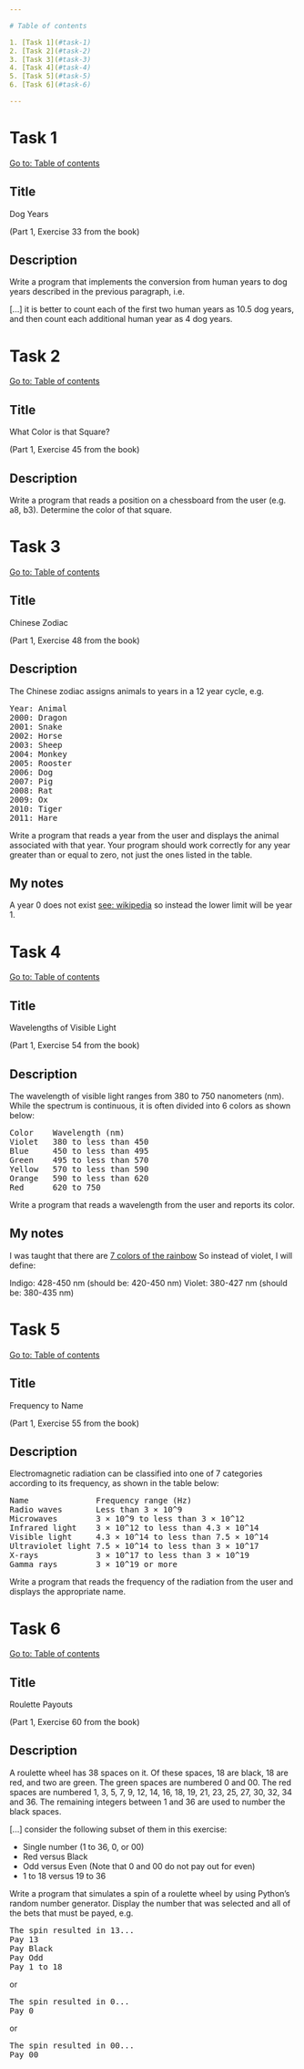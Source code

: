 ```yaml
---

# Table of contents

1. [Task 1](#task-1)
2. [Task 2](#task-2)
3. [Task 3](#task-3)
4. [Task 4](#task-4)
5. [Task 5](#task-5)
6. [Task 6](#task-6)

---
```


# Task 1

[Go to: Table of contents](#table-of-contents)

## Title

Dog Years

(Part 1, Exercise 33 from the book)

## Description

Write a program that implements the conversion from human years to dog years described in the previous paragraph, i.e.

[...] it is better to count each of the first two human years as 10.5 dog years, and then count each additional human year as 4 dog years.


# Task 2

[Go to: Table of contents](#table-of-contents)

## Title

What Color is that Square?

(Part 1, Exercise 45 from the book)

## Description

Write a program that reads a position on a chessboard from the user (e.g. a8, b3). Determine the color of that square.

# Task 3

[Go to: Table of contents](#table-of-contents)

## Title

Chinese Zodiac

(Part 1, Exercise 48 from the book)

## Description

The Chinese zodiac assigns animals to years in a 12 year cycle, e.g.

<pre>
Year: Animal
2000: Dragon
2001: Snake
2002: Horse
2003: Sheep
2004: Monkey
2005: Rooster
2006: Dog
2007: Pig
2008: Rat
2009: Ox
2010: Tiger
2011: Hare
</pre>

Write a program that reads a year from the user and displays the animal associated with that year. Your program should work correctly for any year greater than or equal to zero, not just the ones listed in the table.

## My notes

A year 0 does not exist [see: wikipedia](https://en.wikipedia.org/wiki/Year_zero) so instead the lower limit will be year 1.

# Task 4

[Go to: Table of contents](#table-of-contents)

## Title

Wavelengths of Visible Light

(Part 1, Exercise 54 from the book)

## Description

The wavelength of visible light ranges from 380 to 750 nanometers (nm). While the spectrum is continuous, it is often divided into 6 colors as shown below:

<pre>
Color    Wavelength (nm)
Violet   380 to less than 450
Blue     450 to less than 495
Green    495 to less than 570
Yellow   570 to less than 590
Orange   590 to less than 620
Red      620 to 750
</pre>

Write a program that reads a wavelength from the user and reports its color.

## My notes

I was taught that there are [7 colors of the rainbow](https://en.wikipedia.org/wiki/ROYGBIV)
So instead of violet, I will define:

Indigo: 428-450 nm (should be: 420-450 nm)
Violet: 380-427 nm (should be: 380-435 nm)

# Task 5

[Go to: Table of contents](#table-of-contents)

## Title

Frequency to Name

(Part 1, Exercise 55 from the book)

## Description

Electromagnetic radiation can be classified into one of 7 categories according to its frequency, as shown in the table below:

<pre>
Name              Frequency range (Hz)
Radio waves       Less than 3 × 10^9
Microwaves        3 × 10^9 to less than 3 × 10^12
Infrared light    3 × 10^12 to less than 4.3 × 10^14
Visible light     4.3 × 10^14 to less than 7.5 × 10^14
Ultraviolet light 7.5 × 10^14 to less than 3 × 10^17
X-rays            3 × 10^17 to less than 3 × 10^19
Gamma rays        3 × 10^19 or more
</pre>

Write a program that reads the frequency of the radiation from the user and displays the appropriate name.

# Task 6

[Go to: Table of contents](#table-of-contents)

## Title

Roulette Payouts

(Part 1, Exercise 60 from the book)

## Description

A roulette wheel has 38 spaces on it. Of these spaces, 18 are black, 18 are red, and two are green. The green spaces are numbered 0 and 00. The red spaces are numbered 1, 3, 5, 7, 9, 12, 14, 16, 18, 19, 21, 23, 25, 27, 30, 32, 34 and 36. The remaining integers between 1 and 36 are used to number the black spaces.

[...] consider the following subset of them in this exercise:
   + Single number (1 to 36, 0, or 00)
   + Red versus Black
   + Odd versus Even (Note that 0 and 00 do not pay out for even)
   + 1 to 18 versus 19 to 36

Write a program that simulates a spin of a roulette wheel by using Python’s random number generator. Display the number that was selected and all of the bets that must be payed, e.g.

<pre>
The spin resulted in 13...
Pay 13
Pay Black
Pay Odd
Pay 1 to 18
</pre>

or

<pre>
The spin resulted in 0...
Pay 0
</pre>

or

<pre>
The spin resulted in 00...
Pay 00
</pre>
